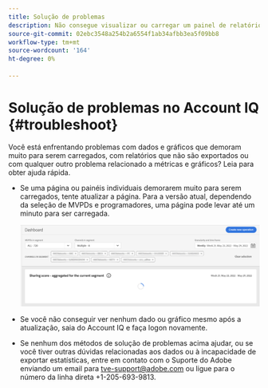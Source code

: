 ```yaml
---
title: Solução de problemas
description: Não consegue visualizar ou carregar um painel de relatórios? Ou não consegue exportar um relatório? Entenda como resolver os problemas encontrados com frequência no produto.
source-git-commit: 02ebc3548a254b2a6554f1ab34afbb3ea5f09bb8
workflow-type: tm+mt
source-wordcount: '164'
ht-degree: 0%

---
```


# Solução de problemas no Account IQ {#troubleshoot}

Você está enfrentando problemas com dados e gráficos que demoram muito para serem carregados, com relatórios que não são exportados ou com qualquer outro problema relacionado a métricas e gráficos? Leia para obter ajuda rápida.

* Se uma página ou painéis individuais demorarem muito para serem carregados, tente atualizar a página. Para a versão atual, dependendo da seleção de MVPDs e programadores, uma página pode levar até um minuto para ser carregada.

  ![](assets/troubleshoot.png)

* Se você não conseguir ver nenhum dado ou gráfico mesmo após a atualização, saia do Account IQ e faça logon novamente.

* Se nenhum dos métodos de solução de problemas acima ajudar, ou se você tiver outras dúvidas relacionadas aos dados ou à incapacidade de exportar estatísticas, entre em contato com o Suporte do Adobe enviando um email para tve-support@adobe.com ou ligue para o número da linha direta +1-205-693-9813.
